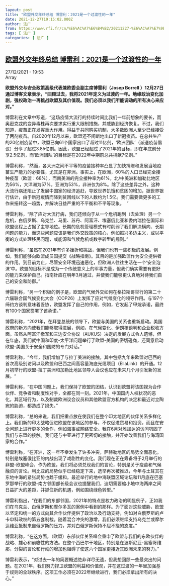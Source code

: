 ```yaml
---
layout: post
title: "欧盟外交年终总结 博雷利：2021是一个过渡性的一年"
date: 2021-12-27T19:15:02.000Z
author: 法广
from: https://www.rfi.fr/cn/%E6%AC%A7%E6%B4%B2/20211227-%E6%AC%A7%E7%9B%9F%E5%A4%96%E4%BA%A4%E5%B9%B4%E7%BB%88%E6%80%BB%E7%BB%93-%E5%8D%9A%E9%9B%B7%E5%88%A9-2021%E6%98%AF%E4%B8%80%E4%B8%AA%E8%BF%87%E6%B8%A1%E6%80%A7%E7%9A%84%E4%B8%80%E5%B9%B4
tags: [ 法广 ]
categories: [ 法广 ]
---
```

<!--1640632502000-->
[欧盟外交年终总结 博雷利：2021是一个过渡性的一年](https://www.rfi.fr/cn/%E6%AC%A7%E6%B4%B2/20211227-%E6%AC%A7%E7%9B%9F%E5%A4%96%E4%BA%A4%E5%B9%B4%E7%BB%88%E6%80%BB%E7%BB%93-%E5%8D%9A%E9%9B%B7%E5%88%A9-2021%E6%98%AF%E4%B8%80%E4%B8%AA%E8%BF%87%E6%B8%A1%E6%80%A7%E7%9A%84%E4%B8%80%E5%B9%B4)
------

<div>
<div>27/12/2021 - 19:53</div>Array<p><strong>                    欧盟外交与安全政策高级代表兼欧委会副主席博雷利（Josep Borrell ）12月27日通过博客文章表示，“回顾过去，我将2021年定义为过渡的一年。地缘政治变化加剧，强权政治一再挑战欧盟及其价值观。我们必须以我们所能调动的所有决心来应对。”                </strong></p><div >                    <p>博雷利在文章中写道，“这场疫情大流行的持续时间比我们一年前想象的要长，而奥密克戎的变异毒株再次要求实行重大限制措施，并威胁到经济恢复。不过，我们知道，疫苗正在发挥重大作用。得益于共同购买机制，大多数欧洲人至少已经接受了两剂疫苗。自2020年12月以来，欧盟还不间断地出口了新冠疫苗。在总共生产的20亿剂疫苗中，欧盟已向61个国家出口了超过11亿剂，‘欧洲团队’（派送疫苗倡议）分享了超过3.85亿剂。因此，欧盟已经超过了2021年的目标，即在年底前分享2.5亿剂，而‘欧洲团队’的目标是在2022年中期前总共捐献7亿剂。”</p><p>博雷利称，“然而，各大洲之间不平等的疫苗接种率凸显了加快捐赠和发展当地疫苗生产能力的必要性，尤其是在非洲。事实上，在欧洲，60%的人口已经完全接种疫苗（欧盟：68%），而南美洲的完全接种率为61%，北/中美洲和加勒比地区为56%，大洋洲为57%，亚洲为53%，非洲仅为8%。除了这些差异之外，这种大流行病还阻止了发展中国家的经济追赶，导致世界饥饿和贫困的增加，据世界银行估计，由于新冠疫情而降到贫困线以下的人数约为1.5亿。我们需要做更多的工作来扭转这一趋势，并解决日益严重的不平衡和不平等现象。  ”</p><p>博雷利称，“除了应对大流行病，我们还倾向于从一个危机跑到（去处理）另一个危机，白俄罗斯、乌克兰、马里、苏丹、阿富汗、埃塞俄比亚和委内瑞拉在国际和欧盟议程上占据了主导地位。长期的危机管理模式有时削弱了我们解决横向、长期问题的能力，而这些问题应该是我们外交政策的核心，例如振兴多边主义，或以平衡的方式处理移民问题，或能源和气候危机或数字转型的规则。”</p><p>博雷利称，“虽然在2021年有许多挫折和挑战，但我们也有一些积极的发展。例如，我们能够向欧盟成员国提交《战略指南》。其目的是加强欧盟作为安全提供者的作用。到目前为止，尽管安全环境迅速恶化，但欧洲人往往生活在一个‘安全泡沫’中。欧盟的目标不是成为一个传统意义上的军事力量，但我们确实需要有更好的能力来保护自己。指南针应在明年3月通过，并使我们能够更认真地对待我们自己的安全和防御。”</p><p>博雷利称，“另一个积极的例子是，欧盟的气候外交如何在格拉斯哥举行的第二十六届联合国气候变化大会（COP26）上发挥了应对气候变化的领导作用。与197个缔约方谈判意味着妥协，欧盟发挥了自己的作用，例如，它发起了甲烷承诺，最终有100个国家签署了该承诺。”</p><p>博雷利称，“2021年，在拜登总统的领导下，欧盟与美国的关系也重新启动。美国政府的新方向使我们能够取得进展，例如，在气候变化、伊朗核谈判和企业税收方面。虽然从阿富汗撤军和三边安全协议（AUKUS）决定的发展方式令人遗憾，但在年底，我们就中国和印度-太平洋问题举行了欧盟-美国的密切磋商，还同意启动欧盟-美国关于安全和国防的专门对话。”</p><p>博雷利称，“今年，我们增加了与拉丁美洲的接触，其中包括九年来欧盟对巴西的首次高级别访问以及欧盟和巴西之间高容量海底光缆项目（EllaLink）的开通。12月初举行的欧盟-拉丁美洲和加勒比地区领导人会议也应在未来几个月引发新的发展。“</p><p>博雷利称，“在中国问题上，我们保持了欧盟的团结，认识到欧盟将该国视为合作伙伴、竞争者和制度性对手，全都在同一刻。2021年，中国国内人权状况的恶化，其区域行为，以及制裁欧洲议会议员和其他欧盟官方机构的决定和最近对立陶宛的胁迫，都造成了损失。”</p><p>博雷利称，“总的来说，我们把重点放在使我们在整个印太地区的伙伴关系多样化上。我们新的印太战略促进欧盟在该地区的参与，不仅促进贸易和投资，而且在安全问题上进行更多的合作，例如海事或网络安全。我在6月对雅加达的访问巩固了我们与东盟的接触。我们还与中亚进行了更密切的接触，并开始改善我们与海湾国家的合作。”</p><p>博雷利称，“在非洲，这一年不幸发生了许多冲突，萨赫勒地区的局势全面恶化。特别是埃塞俄比亚的内战出现了戏剧性的变化。我们现在正在筹备将于2月举行的非盟-欧盟峰会，作为欧盟，我们将必须兑现我们的言论，特别是关于疫苗和气候融资的言论。利比亚的局势似乎已经稳定下来，选举再次被推迟，今年与土耳其在东地中海的紧张局势也趋于缓和。最近举行的地中海联盟区域论坛和11月底在巴塞罗那举行的欧盟-南方邻国部长级会议也提醒我们，迫切需要缩小地中海两岸之间日益扩大的差距，并抓住新的机遇，例如围绕绿色转型。”</p><p>博雷利指出，“在我们的东部邻国，2021年的特点是权力政治的明显例子，正如我们在乌克兰、白俄罗斯和摩尔多瓦的案例中看到的那样。为了面对这些威胁，欧盟以坚定和统一的方式向其合作伙伴提供了政治以及行动支持，例如对白俄罗斯的卢卡申科政权的第五套制裁。随着混合冲突的激增，我们必须继续支持乌克兰或摩尔达维亚抵制来自俄罗斯的压力，并对白俄罗斯保持不屈不挠的态度。”</p><p>博雷利称，“在这方面，（欧盟）东部伙伴关系峰会重申了欧盟与我们的东欧伙伴的战略、雄心和前瞻性的方法。在整个西巴尔干地区，特别是在波斯尼亚-黑塞哥维那，分裂的言论和行动的增加也阻碍了使这六个国家更接近其欧洲未来的努力。”</p><p>博雷利表示，“对过去一年的简要概述绝非详尽无遗，但我想回顾一些最突出的问题。在2021年，我们努力捍卫欧盟的利益和价值观，并在这过渡的一年里加强基于规则的全球秩序。这项工作必须在2022年继续进行，我们必须拿出所有的决心。”</p>                                            <div data-selfpromo-newsletter>    </div>    <div data-selfpromo-app>    </div>                </div>
</div>
